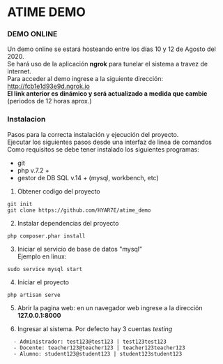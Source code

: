 # ATIME DEMO

### DEMO ONLINE
Un demo online se estará hosteando entre los días 10 y 12 de Agosto del 2020.<br>
Se hará uso de la aplicación **ngrok** para tunelar el sistema a travez de internet. <br>
Para acceder al demo ingrese a la siguiente dirección: http://fcb1e1d93e9d.ngrok.io <br>
**El link anterior es dinámico y será actualizado a medida que cambie** (periodos de 12 horas aprox.)

### Instalacion
Pasos para la correcta instalación y ejecución del proyecto. <br>
Ejecutar los siguientes pasos desde una interfaz de linea de comandos <br>
Como requisitos se debe tener instalado los siguientes programas: <br>
- git
- php v.7.2 +
- gestor de DB SQL v.14 + (mysql, workbench, etc)


1. Obtener codigo del proyecto
  ```
  git init
  git clone https://github.com/HYAR7E/atime_demo
  ```
2. Instalar dependencias del proyecto
  ```
  php composer.phar install
  ```
3. Iniciar el servicio de base de datos "mysql" <br>
  Ejemplo en linux:
  ```
  sudo service mysql start
  ```
4. Iniciar el proyecto
  ```
  php artisan serve
  ```
5. Abrir la pagina web: en un navegador web ingrese a la dirección **127.0.0.1:8000**

6. Ingresar al sistema. Por defecto hay 3 cuentas *testing* <br>
```
  - Administrador: test123@test123 | test123test123
  - Docente: teacher123@teacher123 | teacher123teacher123
  - Alumno: student123@student123 | student123student123
```
